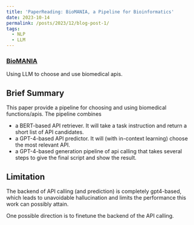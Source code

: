 ```yaml
---
title: 'PaperReading: BioMANIA, a Pipeline for Bioinformatics'
date: 2023-10-14
permalink: /posts/2023/12/blog-post-1/
tags:
  - NLP
  - LLM
---
```


### [BioMANIA](https://www.biorxiv.org/content/10.1101/2023.10.29.564479v1.full#ref-35)
Using LLM to choose and use biomedical apis.
## Brief Summary
This paper provide a pipeline for choosing and using biomedical functions/apis. The pipeline combines 
* a BERT-based API retriever. It will take a task instruction and return a short list of API candidates.
* a GPT-4-based API predictor. It will (with in-context learning) choose the most relevant API.
* a GPT-4-based generation pipeline of api calling that takes several steps to give the final script and show the result.

## Limitation
The backend of API calling (and prediction) is completely gpt4-based, which leads to unavoidable hallucination and limits the performance this work can possibly attain.

One possible direction is to finetune the backend of the API calling.

